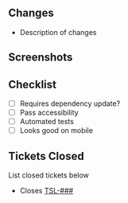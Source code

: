 ## Changes

- Description of changes

## Screenshots

## Checklist

- [ ] Requires dependency update?
- [ ] Pass accessibility 
- [ ] Automated tests
- [ ] Looks good on mobile

## Tickets Closed
List closed tickets below

- Closes [TSL-###](##link##)
